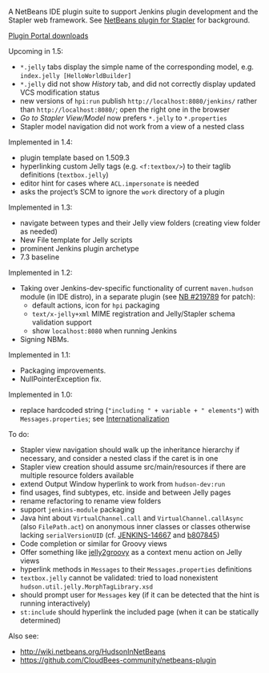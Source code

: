 A NetBeans IDE plugin suite to support Jenkins plugin development and the Stapler web framework.
See [NetBeans plugin for Stapler](https://wiki.jenkins-ci.org/display/JENKINS/NetBeans+plugin+for+Stapler) for background.

[Plugin Portal downloads](http://plugins.netbeans.org/plugin/43938/)

Upcoming in 1.5:
* `*.jelly` tabs display the simple name of the corresponding model, e.g. `index.jelly [HelloWorldBuilder]`
* `*.jelly` did not show _History_ tab, and did not correctly display updated VCS modification status
* new versions of `hpi:run` publish `http://localhost:8080/jenkins/` rather than `http://localhost:8080/`; open the right one in the browser
* _Go to Stapler View/Model_ now prefers `*.jelly` to `*.properties`
* Stapler model navigation did not work from a view of a nested class

Implemented in 1.4:
* plugin template based on 1.509.3
* hyperlinking custom Jelly tags (e.g. `<f:textbox/>`) to their taglib definitions (`textbox.jelly`)
* editor hint for cases where `ACL.impersonate` is needed
* asks the project’s SCM to ignore the `work` directory of a plugin

Implemented in 1.3:

* navigate between types and their Jelly view folders (creating view folder as needed)
* New File template for Jelly scripts
* prominent Jenkins plugin archetype
* 7.3 baseline

Implemented in 1.2:

* Taking over Jenkins-dev-specific functionality of current `maven.hudson` module (in IDE distro),
  in a separate plugin (see [NB #219789](https://netbeans.org/bugzilla/show_bug.cgi?id=219789) for patch):
    * default actions, icon for `hpi` packaging
    * `text/x-jelly+xml` MIME registration and Jelly/Stapler schema validation support
    * show `localhost:8080` when running Jenkins
* Signing NBMs.

Implemented in 1.1:

* Packaging improvements.
* NullPointerException fix.

Implemented in 1.0:

* replace hardcoded string (`"including " + variable + " elements"`) with `Messages.properties`;
  see [Internationalization](https://wiki.jenkins-ci.org/display/JENKINS/Internationalization)

To do:

* Stapler view navigation should walk up the inheritance hierarchy if necessary, and consider a nested class if the caret is in one
* Stapler view creation should assume src/main/resources if there are multiple resource folders available
* extend Output Window hyperlink to work from `hudson-dev:run`
* find usages, find subtypes, etc. inside and between Jelly pages
* rename refactoring to rename view folders
* support `jenkins-module` packaging
* Java hint about `VirtualChannel.call` and `VirtualChannel.callAsync` (also `FilePath.act`)
  on anonymous inner classes or classes otherwise lacking `serialVersionUID`
  (cf. [JENKINS-14667](https://issues.jenkins-ci.org/browse/JENKINS-14667) and [b807845](https://github.com/jenkinsci/jenkins/commit/b807845b9b03bbe02babcf03fa7e6dbd80b41fcf))
* Code completion or similar for Groovy views
* Offer something like [jelly2groovy](https://github.com/slide/jelly2groovy) as a context menu action on Jelly views
* hyperlink methods in `Messages` to their `Messages.properties` definitions
* `textbox.jelly` cannot be validated: tried to load nonexistent `hudson.util.jelly.MorphTagLibrary.xsd`
* should prompt user for `Messages` key (if it can be detected that the hint is running interactively)
* `st:include` should hyperlink the included page (when it can be statically determined)

Also see:

* http://wiki.netbeans.org/HudsonInNetBeans
* https://github.com/CloudBees-community/netbeans-plugin
